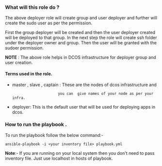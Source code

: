 ### What will this role do ?

The above deployer role will create group and user deployer and further will create the sudo user as per the permission.

First the group deployer will be created and then the user deployer created will be deployed to that group.
In the next step the role will create ssh folder under the deployer owner and group. Then the user will be granted with the sudoer permission.

**NOTE** : The above role helps in DCOS infrastructure for deployer group and user creation.


#### Terms  used in the role.

- master , slave , captain :  These are the nodes of dcos infrastructure and  
                           
                           you can  give names of your node as per your infra. 
                           
- deployer:   This is the default user that will be used for deploying apps in dcos. 



### How to run the playbook .

To run the playbook follow the below command:-

`ansible-playbook -i <your inventory file> playbook.yml`

**Note**:-  If you are running on your local system then you don't need to pass inventory file. Just use localhost in hosts of playbook. 